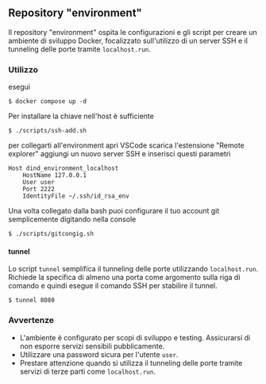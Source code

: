 ## Repository "environment"

Il repository "environment" ospita le configurazioni e gli script per creare un ambiente di sviluppo Docker, focalizzato sull'utilizzo di un server SSH e il tunneling delle porte tramite `localhost.run`.

### Utilizzo

esegui

```
$ docker compose up -d
```

Per installare la chiave nell'host è sufficiente

```
$ ./scripts/ssh-add.sh
```

per collegarti all'environment apri VSCode scarica l'estensione "Remote explorer" aggiungi un nuovo server SSH e inserisci questi parametri

```
Host dind_environment_localhost
    HostName 127.0.0.1
    User user
    Port 2222
    IdentityFile ~/.ssh/id_rsa_env
```

Una volta collegato dalla bash puoi configurare il tuo account git semplicemente digitando nella console

```
$ ./scripts/gitcongig.sh
```

#### tunnel

Lo script `tunnel` semplifica il tunneling delle porte utilizzando `localhost.run`. Richiede la specifica di almeno una porta come argomento sulla riga di comando e quindi esegue il comando SSH per stabilire il tunnel.

```
$ tunnel 8080
```

### Avvertenze

- L'ambiente è configurato per scopi di sviluppo e testing. Assicurarsi di non esporre servizi sensibili pubblicamente.
- Utilizzare una password sicura per l'utente `user`.
- Prestare attenzione quando si utilizza il tunneling delle porte tramite servizi di terze parti come `localhost.run`.
